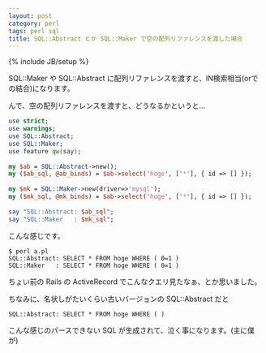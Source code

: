 ```yaml
---
layout: post
category: perl
tags: perl sql
title: SQL::Abstract とか SQL::Maker で空の配列リファレンスを渡した場合
---
```

{% include JB/setup %}

SQL::Maker や SQL::Abstract に配列リファレンスを渡すと、IN検索相当(orでの結合)になります。

んで、空の配列リファレンスを渡すと、どうなるかというと...

```perl
use strict;
use warnings;
use SQL::Abstract;
use SQL::Maker;
use feature qw(say);
 
my $ab = SQL::Abstract->new();
my ($ab_sql, @ab_binds) = $ab->select('hoge', ['*'], { id => [] });
 
my $mk = SQL::Maker->new(driver=>'mysql');
my ($mk_sql, @mk_binds) = $ab->select('hoge', ['*'], { id => [] });
 
say "SQL::Abstract: $ab_sql";
say "SQL::Maker   : $mk_sql";

```

こんな感じです。

```
$ perl a.pl
SQL::Abstract: SELECT * FROM hoge WHERE ( 0=1 )
SQL::Maker   : SELECT * FROM hoge WHERE ( 0=1 )
```

ちょい前の Rails の ActiveRecord でこんなクエリ見たなぁ、とか思いました。

ちなみに、名状しがたいくらい古いバージョンの SQL::Abstract だと

```
SQL::Abstract: SELECT * FROM hoge WHERE ( )
```

こんな感じのパースできない SQL が生成されて、泣く事になります。(主に僕が)
